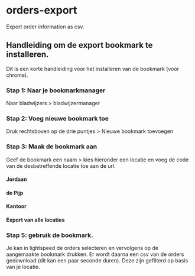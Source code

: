 # orders-export
Export order information as csv. 

## Handleiding om de export bookmark te installeren.
Dit is een korte handleiding voor het installeren van de bookmark (voor chrome).

### Stap 1: Naar je bookmarkmanager 
Naar bladwijzers > bladwijzermanager 

### Stap 2: Voeg nieuwe bookmark toe
Druk rechtsboven op de drie puntjes > Nieuwe bookmark toevoegen

### Stap 3: Maak de bookmark aan
Geef de bookmark een naam > kies hieronder een locatie en voeg de code van de desbetreffende locatie toe aan de url.

#### Jordaan

#### de Pijp

#### Kantoor

#### Export van alle locaties

### Stap 5: gebruik de bookmark.
Je kan in lightspeed de orders selecteren en vervolgens op de aangemaakte bookmark drukken. Er wordt daarna een csv van de orders gedownload (dit kan een paar seconde duren). Deze zijn gefilterd op basis van je locatie.

